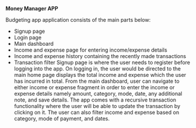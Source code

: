 **Money Manager APP**

Budgeting app application consists of the main parts below:
-  Signup page
- Login page
- Main dashboard
- Income and expense page for entering income/expense details
- Income and expense history containing the recently made transactions
- Transaction filter
Signup page is where the user needs to register before logging into the app. On logging in, the user would be directed to the main home page displays the total income and expense which the user has incurred in total.
From the main dashboard, user can navigate to either income or expense fragment in order to enter the income or expense details namely amount, category, mode, date, any additional note, and save details. The app comes with a recursive transaction functionality where the user will be able to update the transaction by clicking on it. The user can also filter income and expense based on category, mode of payment, and dates.
